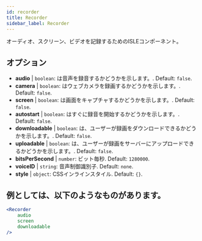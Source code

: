 ```yaml
---
id: recorder 
title: Recorder
sidebar_label: Recorder
---
```


オーディオ、スクリーン、ビデオを記録するためのISLEコンポーネント。

## オプション

* __audio__ | `boolean`: は音声を録音するかどうかを示します。. Default: `false`.
* __camera__ | `boolean`: はウェブカメラを録画するかどうかを示します。. Default: `false`.
* __screen__ | `boolean`: は画面をキャプチャするかどうかを示します。. Default: `false`.
* __autostart__ | `boolean`: はすぐに録音を開始するかどうかを示します。. Default: `false`.
* __downloadable__ | `boolean`: は、ユーザーが録画をダウンロードできるかどうかを示します。. Default: `false`.
* __uploadable__ | `boolean`: は、ユーザーが録画をサーバーにアップロードできるかどうかを示します。. Default: `false`.
* __bitsPerSecond__ | `number`: ビット毎秒. Default: `1280000`.
* __voiceID__ | `string`: 音声制御識別子. Default: `none`.
* __style__ | `object`: CSSインラインスタイル. Default: `{}`.


## 例としては、以下のようなものがあります。

```jsx live
<Recorder 
    audio
    screen
    downloadable
/>
``` 



